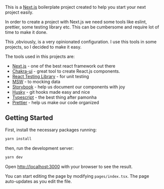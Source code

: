 This is a [Next.js](https://nextjs.org/) boilerplate project created to help you start your next project easily.

In order to create a project with Next.js we need some  tools like eslint, prettier, some testing library etc. This can be cumbersome and require lot of time to make it done.

This ,obviously, is a very opinionated configuration. I use this tools in some projects, so I decided to make it easy.

The tools used in this projects are:

- [Next.js](https://github.com/vercel/next.js) - one of the best react framework out there
- [Chakra-ui](https://github.com/chakra-ui/chakra-ui) - great tool to create React.js components.
- [React Testing Library](https://github.com/testing-library/react-testing-library) - for unit testing
- [MSW](https://github.com/mswjs/msw) - to mocking data
- [Storybook](https://github.com/storybookjs/storybook) - help us document our components with joy
- [Husky](https://github.com/typicode/husky) - git hooks made easy and nice
- [Typescript](https://github.com/microsoft/TypeScript) - the best thing after pamonha
- [Prettier](https://github.com/prettier/prettier) - help us make our code organized


## Getting Started

First, install the necessary packages running:

```bash
yarn install
```

then, run the development server:

```bash
yarn dev
```

Open [http://localhost:3000](http://localhost:3000) with your browser to see the result.

You can start editing the page by modifying `pages/index.tsx`. The page auto-updates as you edit the file.


